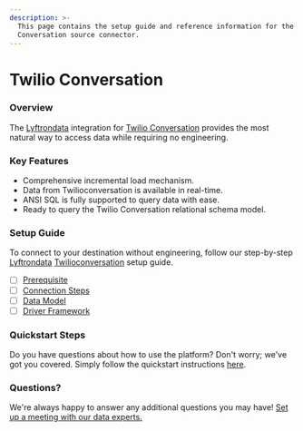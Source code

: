 ```yaml
---
description: >-
  This page contains the setup guide and reference information for the Twilio
  Conversation source connector.
---
```


# Twilio Conversation

### Overview

The [Lyftrondata](https://www.lyftrondata.com/) integration for [Twilio Conversation](None/) provides the most natural way to access data while requiring no engineering.

### Key Features

* Comprehensive incremental load mechanism.
* Data from Twilioconversation is available in real-time.
* ANSI SQL is fully supported to query data with ease.
* Ready to query the Twilio Conversation relational schema model.

### Setup Guide

To connect to your destination without engineering, follow our step-by-step [Lyftrondata](https://www.lyftrondata.com/) [Twilioconversation](None/) setup guide.

* [ ] [Prerequisite](prerequisite.md)
* [ ] [Connection Steps](connection-steps.md)
* [ ] [Data Model](data-model/erd.md)
* [ ] [Driver Framework](driver-framework/)

### Quickstart Steps

Do you have questions about how to use the platform? Don't worry; we've got you covered. Simply follow the quickstart instructions [here](./).

### Questions? <a href="#questions" id="questions"></a>

We're always happy to answer any additional questions you may have! [Set up a meeting with our data experts.](https://www.lyftrondata.com/book-a-meeting/)
